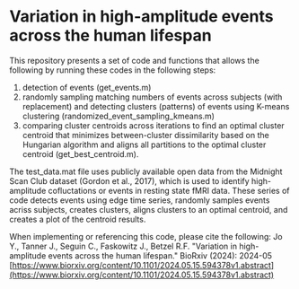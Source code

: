 # Variation in high-amplitude events across the human lifespan

This repository presents a set of code and functions that allows the following by running these codes in the following steps:
1. detection of events (get_events.m)
2. randomly sampling matching numbers of events across subjects (with replacement) and detecting clusters (patterns) of events using K-means clustering (randomized_event_sampling_kmeans.m)
3. comparing cluster centroids across iterations to find an optimal cluster centroid that minimizes between-cluster dissimilarity based on the Hungarian algorithm and aligns all partitions to the optimal cluster centroid (get_best_centroid.m).

The test_data.mat file uses publicly available open data from the Midnight Scan Club dataset (Gordon et al., 2017), which is used to identify high-amplitude cofluctations or events in resting state fMRI data. These series of code detects events using edge time series, randomly samples events acriss subjects, creates clusters, aligns clusters to an optimal centroid, and creates a plot of the centroid results.

When implementing or referencing this code, please cite the following:
Jo Y., Tanner J., Seguin C., Faskowitz J., Betzel R.F. "Variation in high-amplitude events across the human lifespan." BioRxiv (2024): 2024-05
[https://www.biorxiv.org/content/10.1101/2024.05.15.594378v1.abstract](https://www.biorxiv.org/content/10.1101/2024.05.15.594378v1.abstract)
